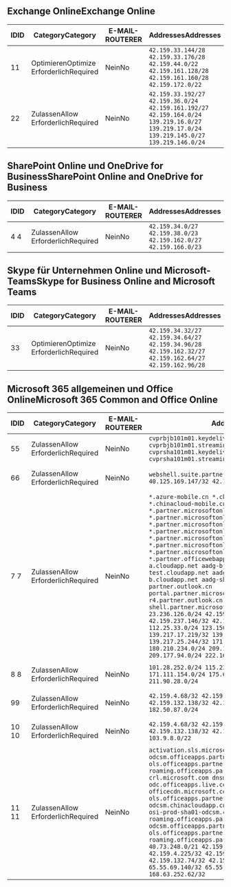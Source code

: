 <!--This file was automatically generated by a script, any manual changes will be overwritten.-->
<!--Please contact the Office 365 Endpoints team with any questions.-->
<!--China endpoints version 2018063000-->
<!--File generated 2018-07-29 00:30:10.5581-->

## <a name="exchange-online"></a><span data-ttu-id="4c090-101">Exchange Online</span><span class="sxs-lookup"><span data-stu-id="4c090-101">Exchange Online</span></span>

<span data-ttu-id="4c090-102">ID</span><span class="sxs-lookup"><span data-stu-id="4c090-102">ID</span></span> | <span data-ttu-id="4c090-103">Category</span><span class="sxs-lookup"><span data-stu-id="4c090-103">Category</span></span> | <span data-ttu-id="4c090-104">E-MAIL-ROUTER</span><span class="sxs-lookup"><span data-stu-id="4c090-104">ER</span></span> | <span data-ttu-id="4c090-105">Addresses</span><span class="sxs-lookup"><span data-stu-id="4c090-105">Addresses</span></span> | <span data-ttu-id="4c090-106">Ports</span><span class="sxs-lookup"><span data-stu-id="4c090-106">Ports</span></span>
-- | -------------------- | -- | ------------------------------------------------------------------------------------------------------------------------------------- | ----------------
<span data-ttu-id="4c090-107">1</span><span class="sxs-lookup"><span data-stu-id="4c090-107">1</span></span> | <span data-ttu-id="4c090-108">Optimieren</span><span class="sxs-lookup"><span data-stu-id="4c090-108">Optimize</span></span><BR><span data-ttu-id="4c090-109">Erforderlich</span><span class="sxs-lookup"><span data-stu-id="4c090-109">Required</span></span> | <span data-ttu-id="4c090-110">Nein</span><span class="sxs-lookup"><span data-stu-id="4c090-110">No</span></span> | `42.159.33.144/28 42.159.33.176/28 42.159.44.0/22 42.159.161.128/28 42.159.161.160/28 42.159.172.0/22` | <span data-ttu-id="4c090-111">**TCP:** 443, 80</span><span class="sxs-lookup"><span data-stu-id="4c090-111">**TCP:** 443, 80</span></span>
<span data-ttu-id="4c090-112">2</span><span class="sxs-lookup"><span data-stu-id="4c090-112">2</span></span> | <span data-ttu-id="4c090-113">Zulassen</span><span class="sxs-lookup"><span data-stu-id="4c090-113">Allow</span></span><BR><span data-ttu-id="4c090-114">Erforderlich</span><span class="sxs-lookup"><span data-stu-id="4c090-114">Required</span></span> | <span data-ttu-id="4c090-115">Nein</span><span class="sxs-lookup"><span data-stu-id="4c090-115">No</span></span> | `42.159.33.192/27 42.159.36.0/24 42.159.161.192/27 42.159.164.0/24 139.219.16.0/27 139.219.17.0/24 139.219.145.0/27 139.219.146.0/24` | <span data-ttu-id="4c090-116">**TCP:** 443, 80</span><span class="sxs-lookup"><span data-stu-id="4c090-116">**TCP:** 443, 80</span></span>

## <a name="sharepoint-online-and-onedrive-for-business"></a><span data-ttu-id="4c090-117">SharePoint Online und OneDrive for Business</span><span class="sxs-lookup"><span data-stu-id="4c090-117">SharePoint Online and OneDrive for Business</span></span>

<span data-ttu-id="4c090-118">ID</span><span class="sxs-lookup"><span data-stu-id="4c090-118">ID</span></span> | <span data-ttu-id="4c090-119">Category</span><span class="sxs-lookup"><span data-stu-id="4c090-119">Category</span></span> | <span data-ttu-id="4c090-120">E-MAIL-ROUTER</span><span class="sxs-lookup"><span data-stu-id="4c090-120">ER</span></span> | <span data-ttu-id="4c090-121">Addresses</span><span class="sxs-lookup"><span data-stu-id="4c090-121">Addresses</span></span> | <span data-ttu-id="4c090-122">Ports</span><span class="sxs-lookup"><span data-stu-id="4c090-122">Ports</span></span>
-- | ----------------- | -- | --------------------------------------------------------------- | ----------------
<span data-ttu-id="4c090-123">4 </span><span class="sxs-lookup"><span data-stu-id="4c090-123">4</span></span> | <span data-ttu-id="4c090-124">Zulassen</span><span class="sxs-lookup"><span data-stu-id="4c090-124">Allow</span></span><BR><span data-ttu-id="4c090-125">Erforderlich</span><span class="sxs-lookup"><span data-stu-id="4c090-125">Required</span></span> | <span data-ttu-id="4c090-126">Nein</span><span class="sxs-lookup"><span data-stu-id="4c090-126">No</span></span> | `42.159.34.0/27 42.159.38.0/23 42.159.162.0/27 42.159.166.0/23` | <span data-ttu-id="4c090-127">**TCP:** 443, 80</span><span class="sxs-lookup"><span data-stu-id="4c090-127">**TCP:** 443, 80</span></span>

## <a name="skype-for-business-online-and-microsoft-teams"></a><span data-ttu-id="4c090-128">Skype für Unternehmen Online und Microsoft-Teams</span><span class="sxs-lookup"><span data-stu-id="4c090-128">Skype for Business Online and Microsoft Teams</span></span>

<span data-ttu-id="4c090-129">ID</span><span class="sxs-lookup"><span data-stu-id="4c090-129">ID</span></span> | <span data-ttu-id="4c090-130">Category</span><span class="sxs-lookup"><span data-stu-id="4c090-130">Category</span></span> | <span data-ttu-id="4c090-131">E-MAIL-ROUTER</span><span class="sxs-lookup"><span data-stu-id="4c090-131">ER</span></span> | <span data-ttu-id="4c090-132">Addresses</span><span class="sxs-lookup"><span data-stu-id="4c090-132">Addresses</span></span> | <span data-ttu-id="4c090-133">Ports</span><span class="sxs-lookup"><span data-stu-id="4c090-133">Ports</span></span>
-- | -------------------- | -- | ---------------------------------------------------------------------------------------------------- | ----------------
<span data-ttu-id="4c090-134">3</span><span class="sxs-lookup"><span data-stu-id="4c090-134">3</span></span> | <span data-ttu-id="4c090-135">Optimieren</span><span class="sxs-lookup"><span data-stu-id="4c090-135">Optimize</span></span><BR><span data-ttu-id="4c090-136">Erforderlich</span><span class="sxs-lookup"><span data-stu-id="4c090-136">Required</span></span> | <span data-ttu-id="4c090-137">Nein</span><span class="sxs-lookup"><span data-stu-id="4c090-137">No</span></span> | `42.159.34.32/27 42.159.34.64/27 42.159.34.96/28 42.159.162.32/27 42.159.162.64/27 42.159.162.96/28` | <span data-ttu-id="4c090-138">**TCP:** 443, 80</span><span class="sxs-lookup"><span data-stu-id="4c090-138">**TCP:** 443, 80</span></span>

## <a name="microsoft-365-common-and-office-online"></a><span data-ttu-id="4c090-139">Microsoft 365 allgemeinen und Office Online</span><span class="sxs-lookup"><span data-stu-id="4c090-139">Microsoft 365 Common and Office Online</span></span>

<span data-ttu-id="4c090-140">ID</span><span class="sxs-lookup"><span data-stu-id="4c090-140">ID</span></span> | <span data-ttu-id="4c090-141">Category</span><span class="sxs-lookup"><span data-stu-id="4c090-141">Category</span></span> | <span data-ttu-id="4c090-142">E-MAIL-ROUTER</span><span class="sxs-lookup"><span data-stu-id="4c090-142">ER</span></span> | <span data-ttu-id="4c090-143">Addresses</span><span class="sxs-lookup"><span data-stu-id="4c090-143">Addresses</span></span> | <span data-ttu-id="4c090-144">Ports</span><span class="sxs-lookup"><span data-stu-id="4c090-144">Ports</span></span>
-- | ----------------- | -- | ---------------------------------------------------------------------------------------------------------------------------------------------------------------------------------------------------------------------------------------------------------------------------------------------------------------------------------------------------------------------------------------------------------------------------------------------------------------------------------------------------------------------------------------------------------------------------------------------------------------------------------------------------------------------------------------------------------------------------------------------------------------------------------------------------------------------------------------------------------------------------------------------------------------------------------------------------------------------------------------------------------------------------------------- | ----------------
<span data-ttu-id="4c090-145">5</span><span class="sxs-lookup"><span data-stu-id="4c090-145">5</span></span> | <span data-ttu-id="4c090-146">Zulassen</span><span class="sxs-lookup"><span data-stu-id="4c090-146">Allow</span></span><BR><span data-ttu-id="4c090-147">Erforderlich</span><span class="sxs-lookup"><span data-stu-id="4c090-147">Required</span></span> | <span data-ttu-id="4c090-148">Nein</span><span class="sxs-lookup"><span data-stu-id="4c090-148">No</span></span> | `cvprbjb101m01.keydelivery.mediaservices.chinacloudapi.cn cvprbjb101m01.streaming.mediaservices.chinacloudapi.cn cvprsha101m01.keydelivery.mediaservices.chinacloudapi.cn cvprsha101m01.streaming.mediaservices.chinacloudapi.cn` | <span data-ttu-id="4c090-149">**TCP:** 443, 80</span><span class="sxs-lookup"><span data-stu-id="4c090-149">**TCP:** 443, 80</span></span>
<span data-ttu-id="4c090-150">6</span><span class="sxs-lookup"><span data-stu-id="4c090-150">6</span></span> | <span data-ttu-id="4c090-151">Zulassen</span><span class="sxs-lookup"><span data-stu-id="4c090-151">Allow</span></span><BR><span data-ttu-id="4c090-152">Erforderlich</span><span class="sxs-lookup"><span data-stu-id="4c090-152">Required</span></span> | <span data-ttu-id="4c090-153">Nein</span><span class="sxs-lookup"><span data-stu-id="4c090-153">No</span></span> | `webshell.suite.partner.microsoftonline.cn`<BR>`40.125.169.147/32 42.159.201.24/32` | <span data-ttu-id="4c090-154">**TCP:** 443, 80</span><span class="sxs-lookup"><span data-stu-id="4c090-154">**TCP:** 443, 80</span></span>
<span data-ttu-id="4c090-155">7 </span><span class="sxs-lookup"><span data-stu-id="4c090-155">7</span></span> | <span data-ttu-id="4c090-156">Zulassen</span><span class="sxs-lookup"><span data-stu-id="4c090-156">Allow</span></span><BR><span data-ttu-id="4c090-157">Erforderlich</span><span class="sxs-lookup"><span data-stu-id="4c090-157">Required</span></span> | <span data-ttu-id="4c090-158">Nein</span><span class="sxs-lookup"><span data-stu-id="4c090-158">No</span></span> | `*.azure-mobile.cn *.chinacloudapi.cn *.chinacloudapp.cn *.chinacloud-mobile.cn *.chinacloudsites.cn *.partner.microsoftonline-m.cn *.partner.microsoftonline-m.net.cn *.partner.microsoftonline-m-i.cn *.partner.microsoftonline-m-i.net.cn *.partner.microsoftonline-p.net.cn *.partner.microsoftonline-p-i.cn *.partner.microsoftonline-p-i.net.cn *.partner.officewebapps.cn *.windowsazure.cn aadg-bjb-a.cloudapp.net aadg-bjb-b.cloudapp.net aadg-bjb-test.cloudapp.net aadg-sha-a.cloudapp.net aadg-sha-b.cloudapp.net aadg-sha-test.cloudapp.net partner.outlook.cn portal.partner.microsoftonline.cdnsvc.com r4.partner.outlook.cn shell.partner.microsoftonline.cdnsvc.com`<BR>`23.236.126.0/24 42.159.224.122/32 42.159.233.91/32 42.159.237.146/32 42.159.238.120/32 58.68.168.0/24 112.25.33.0/24 123.150.49.0/24 125.65.247.0/24 139.217.17.219/32 139.217.19.156/32 139.217.21.3/32 139.217.25.244/32 171.107.84.0/24 180.210.232.0/24 180.210.234.0/24 209.177.86.0/24 209.177.90.0/24 209.177.94.0/24 222.161.226.0/24` | <span data-ttu-id="4c090-159">**TCP:** 443, 80</span><span class="sxs-lookup"><span data-stu-id="4c090-159">**TCP:** 443, 80</span></span>
<span data-ttu-id="4c090-160">8 </span><span class="sxs-lookup"><span data-stu-id="4c090-160">8</span></span> | <span data-ttu-id="4c090-161">Zulassen</span><span class="sxs-lookup"><span data-stu-id="4c090-161">Allow</span></span><BR><span data-ttu-id="4c090-162">Erforderlich</span><span class="sxs-lookup"><span data-stu-id="4c090-162">Required</span></span> | <span data-ttu-id="4c090-163">Nein</span><span class="sxs-lookup"><span data-stu-id="4c090-163">No</span></span> | `101.28.252.0/24 115.231.150.0/24 123.235.32.0/24 171.111.154.0/24 175.6.10.0/24 180.210.229.0/24 211.90.28.0/24` | <span data-ttu-id="4c090-164">**TCP:** 443, 80</span><span class="sxs-lookup"><span data-stu-id="4c090-164">**TCP:** 443, 80</span></span>
<span data-ttu-id="4c090-165">9</span><span class="sxs-lookup"><span data-stu-id="4c090-165">9</span></span> | <span data-ttu-id="4c090-166">Zulassen</span><span class="sxs-lookup"><span data-stu-id="4c090-166">Allow</span></span><BR><span data-ttu-id="4c090-167">Erforderlich</span><span class="sxs-lookup"><span data-stu-id="4c090-167">Required</span></span> | <span data-ttu-id="4c090-168">Nein</span><span class="sxs-lookup"><span data-stu-id="4c090-168">No</span></span> | `42.159.4.68/32 42.159.4.200/32 42.159.7.156/32 42.159.132.138/32 42.159.133.17/32 42.159.135.78/32 182.50.87.0/24` | <span data-ttu-id="4c090-169">**TCP:** 443, 80</span><span class="sxs-lookup"><span data-stu-id="4c090-169">**TCP:** 443, 80</span></span>
<span data-ttu-id="4c090-170">10 </span><span class="sxs-lookup"><span data-stu-id="4c090-170">10</span></span> | <span data-ttu-id="4c090-171">Zulassen</span><span class="sxs-lookup"><span data-stu-id="4c090-171">Allow</span></span><BR><span data-ttu-id="4c090-172">Erforderlich</span><span class="sxs-lookup"><span data-stu-id="4c090-172">Required</span></span> | <span data-ttu-id="4c090-173">Nein</span><span class="sxs-lookup"><span data-stu-id="4c090-173">No</span></span> | `42.159.4.68/32 42.159.4.200/32 42.159.7.156/32 42.159.132.138/32 42.159.133.17/32 42.159.135.78/32 103.9.8.0/22` | <span data-ttu-id="4c090-174">**TCP:** 443, 80</span><span class="sxs-lookup"><span data-stu-id="4c090-174">**TCP:** 443, 80</span></span>
<span data-ttu-id="4c090-175">11 </span><span class="sxs-lookup"><span data-stu-id="4c090-175">11</span></span> | <span data-ttu-id="4c090-176">Zulassen</span><span class="sxs-lookup"><span data-stu-id="4c090-176">Allow</span></span><BR><span data-ttu-id="4c090-177">Erforderlich</span><span class="sxs-lookup"><span data-stu-id="4c090-177">Required</span></span> | <span data-ttu-id="4c090-178">Nein</span><span class="sxs-lookup"><span data-stu-id="4c090-178">No</span></span> | `activation.sls.microsoft.com bjb-odcsm.officeapps.partner.office365.cn bjb-ols.officeapps.partner.office365.cn bjb-roaming.officeapps.partner.office365.cn crl.microsoft.com dnsmop.chinacloudapp.cn odc.officeapps.live.com office15client.microsoft.com officecdn.microsoft.com ols.officeapps.partner.office365.cn osi-prod-bjb01-odcsm.chinacloudapp.cn osiprod-scus01-odcsm.cloudapp.net osi-prod-sha01-odcsm.chinacloudapp.cn roaming.officeapps.partner.office365.cn sha-odcsm.officeapps.partner.office365.cn sha-ols.officeapps.partner.office365.cn sha-roaming.officeapps.partner.office365.cn`<BR>`40.73.248.0/21 42.159.4.45/32 42.159.4.50/32 42.159.4.225/32 42.159.7.13/32 42.159.132.73/32 42.159.132.74/32 42.159.132.75/32 65.52.98.231/32 65.55.69.140/32 65.55.227.140/32 70.37.81.47/32 168.63.252.62/32` | <span data-ttu-id="4c090-179">**TCP:** 443, 80</span><span class="sxs-lookup"><span data-stu-id="4c090-179">**TCP:** 443, 80</span></span>
